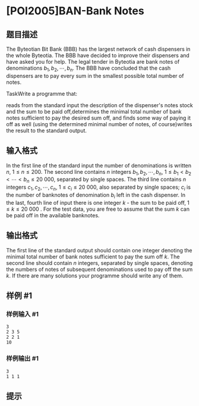 # [POI2005]BAN-Bank Notes

## 题目描述

The Byteotian Bit Bank (BBB) has the largest network of cash dispensers in the whole Byteotia. The BBB have decided to improve their dispensers and have asked you for help. The legal tender in Byteotia are bank notes of denominations $b_1,b_2,\cdots,b_n$. The BBB have concluded that the cash dispensers are to pay every sum in  the smallest possible total number of notes.

TaskWrite a programme that:

reads from the standard input the description of the dispenser's notes stock and the sum to be paid off,determines the minimal total number of bank notes sufficient to pay the desired sum off, and finds some way of paying it off as well (using the determined minimal number of notes, of course)writes the result to the standard output.




## 输入格式

In the first line of the standard input the number of denominations is written $n$, $1\le n\le 200$. The second line contains $n$ integers $b_1,b_2,\cdots,b_n$, $1\le b_1<b_2<\cdots<b_n\le 20\ 000$, separated by single spaces. The third line contains $n$ integers $c_1,c_2,\cdots,c_n$, $1\le c_i\le 20\ 000$, also separated by single spaces; $c_i$ is the number of banknotes of denomination $b_i$ left in the cash dispenser. In the last, fourth line of input there is one integer $k$ - the sum to be paid off, $1\le k\le 20\ 000$ . For the test data, you are free to assume that the sum $k$ can be paid off in the available banknotes.


## 输出格式

The first line of the standard output should contain one integer denoting the minimal total number of bank notes sufficient to pay the sum off $k$. The second line should contain $n$ integers, separated by single spaces, denoting the numbers of notes of subsequent denominations used to pay off the sum $k$. If there are many solutions your programme should write any of them.


## 样例 #1

### 样例输入 #1
```
3
2 3 5
2 2 1
10
```

### 样例输出 #1

```
3
1 1 1
```

## 提示


